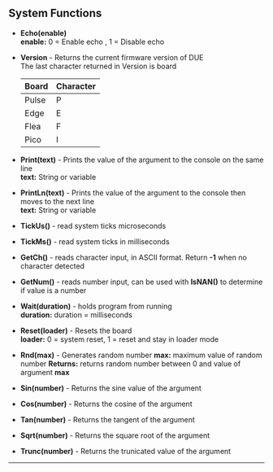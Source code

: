 ## System Functions
                       
- **Echo(enable)**  <br>
**enable:** 0 = Enable echo , 1 = Disable echo

- **Version**  - Returns the current firmware version of DUE <br>
The last character returned in Version is board <br> 

  | Board       | Character |
  | :---        |:---       |
  |    Pulse    |     P     |
  |    Edge     |     E     |
  |    Flea     |     F     |
  |    Pico     |     I     |

- **Print(text)**  - Prints the value of the argument to the console on the same line <br>
**text:** String or variable

- **PrintLn(text)**  - Prints the value of the argument to the console then moves to the next line <br>
**text:** String or variable

- **TickUs()** - read system ticks microseconds  <br>

- **TickMs()** - read system ticks in milliseconds  <br>

<!---
- **GetSeconds()** - read system current ticks in seconds  <br>
-->

- **GetCh()** - reads character input, in ASCII format. Return **-1** when no character detected  <br>

- **GetNum()** - reads number input, can be used with **IsNAN()** to determine if value is a number  <br>

- **Wait(duration)** - holds program from running <br>
**duration:** duration = milliseconds

- **Reset(loader)** - Resets the board <br>
**loader:** 0 = system reset,  1 = reset and stay in loader mode

- **Rnd(max)** - Generates random number
**max:** maximum value of random number
**Returns:** returns random number between 0 and value of argument **max**

- **Sin(number)** - Returns the sine value of the argument

- **Cos(number)** - Returns the cosine of the argument

- **Tan(number)** - Returns the tangent of the argument

- **Sqrt(number)** - Returns the square root of the argument

- **Trunc(number)** - Returns the trunicated value of the argument
---